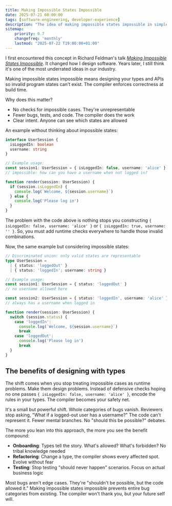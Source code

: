 ```yaml
---
title: Making Impossible States Impossible
date: 2025-07-21 08:00:00
tags: [software-engineering, developer-experience]
description: "The idea of making impossible states impossible in simple terms, means designing your data types and APIs so that certain invalid or nonsensical program states simply can't happen, the compiler enforces it for you at build time."
sitemap:
    priority: 0.7
    changefreq: 'monthly'
    lastmod: "2025-07-22 T19:00:00+01:00"
---
```


I first encountered this concept in Richard Feldman's talk _[Making Impossible States Impossible](https://www.youtube.com/watch?v=IcgmSRJHu_8)_. It changed how I design software. Years later, I still think it's one of the most underrated ideas in our industry.

Making impossible states impossible means designing your types and APIs so invalid program states can't exist. The compiler enforces correctness at build time.

Why does this matter?

- No checks for impossible cases. They're unrepresentable
- Fewer bugs, tests, and code. The compiler does the work
- Clear intent. Anyone can see which states are allowed

An example without thinking about impossible states:

```typescript
interface UserSession {
  isLoggedIn: boolean
  username: string
}

// Example usage:
const session1: UserSession = { isLoggedIn: false, username: 'alice' }
// impossible: how can you have a username when not logged in?

function render(session: UserSession) {
  if (session.isLoggedIn) {
    console.log(`Welcome, ${session.username}`)
  } else {
    console.log('Please log in')
  }
}
```

The problem with the code above is nothing stops you constructing `{ isLoggedIn: false, username: 'alice' }` or `{ isLoggedIn: true, username: '' }`. So, you must add runtime checks everywhere to handle those invalid combinations.

Now, the same example but considering impossible states:

```typescript
// Discriminated union: only valid states are representable
type UserSession =
  | { status: 'loggedOut' }
  | { status: 'loggedIn'; username: string }

// Example usage:
const session1: UserSession = { status: 'loggedOut' }
// no username allowed here

const session2: UserSession = { status: 'loggedIn', username: 'alice' }
// always has a username when logged in

function render(session: UserSession) {
  switch (session.status) {
    case 'loggedIn':
      console.log(`Welcome, ${session.username}`)
      break
    case 'loggedOut':
      console.log('Please log in')
      break
  }
}
```

## The benefits of designing with types

The shift comes when you stop treating impossible cases as runtime problems. Make them design problems. Instead of defensive checks hoping no one passes `{ isLoggedIn: false, username: 'alice' }`, encode the rules in your types. The compiler becomes your safety net.

It's a small but powerful shift. Whole categories of bugs vanish. Reviewers stop asking, "What if a logged-out user has a username?" The code can't represent it. Fewer mental branches. No "should this be possible?" debates.

The more you lean into this approach, the more you see the benefit compound:

- **Onboarding**: Types tell the story. What's allowed? What's forbidden? No tribal knowledge needed
- **Refactoring**: Change a type, the compiler shows every affected spot. Evolve without fear
- **Testing**: Stop testing "should never happen" scenarios. Focus on actual business logic

Most bugs aren't edge cases. They're "shouldn't be possible, but the code allowed it." Making impossible states impossible prevents entire bug categories from existing. The compiler won't thank you, but your future self will.
